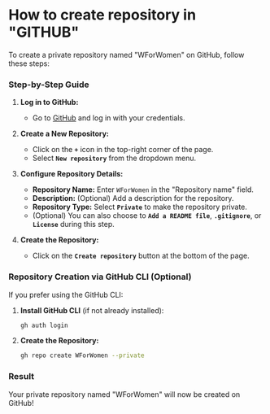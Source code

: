 # How to create repository in "GITHUB"

To create a private repository named "WForWomen" on GitHub, follow these steps:

### Step-by-Step Guide

1. **Log in to GitHub:**
   - Go to [GitHub](https://github.com) and log in with your credentials.

2. **Create a New Repository:**
   - Click on the **`+`** icon in the top-right corner of the page.
   - Select **`New repository`** from the dropdown menu.

3. **Configure Repository Details:**
   - **Repository Name:** Enter `WForWomen` in the "Repository name" field.
   - **Description:** (Optional) Add a description for the repository.
   - **Repository Type:** Select **`Private`** to make the repository private.
   - (Optional) You can also choose to **`Add a README file`**, **`.gitignore`**, or **`License`** during this step.

4. **Create the Repository:**
   - Click on the **`Create repository`** button at the bottom of the page.

### Repository Creation via GitHub CLI (Optional)

If you prefer using the GitHub CLI:

1. **Install GitHub CLI** (if not already installed):
   ```bash
   gh auth login
   ```

2. **Create the Repository:**
   ```bash
   gh repo create WForWomen --private
   ```

### Result
Your private repository named "WForWomen" will now be created on GitHub!
